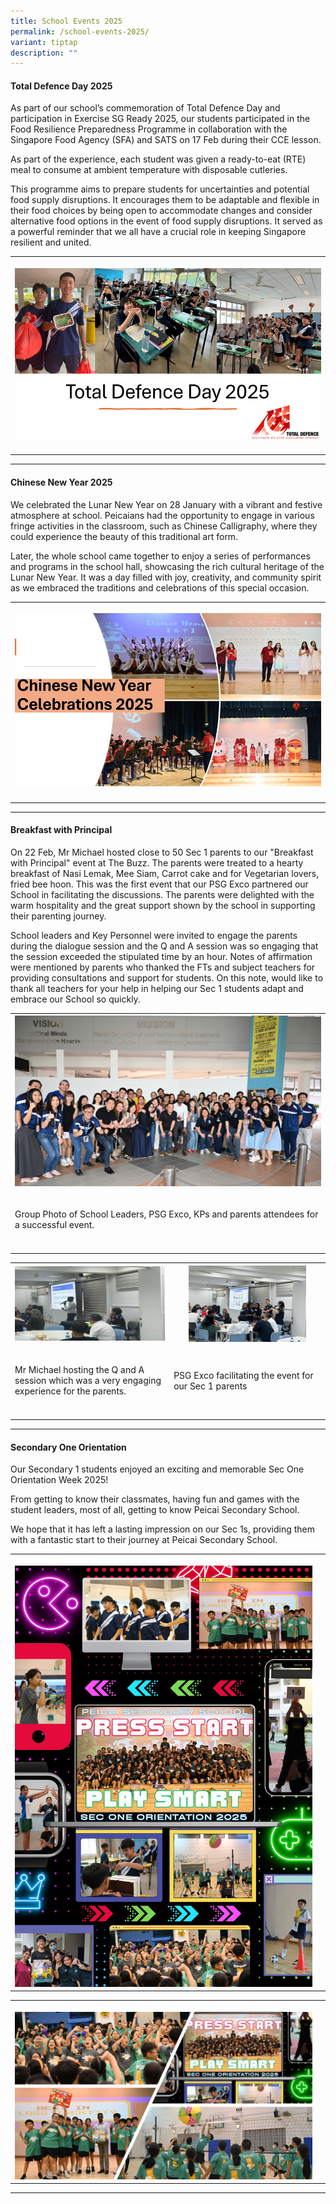 ```yaml
---
title: School Events 2025
permalink: /school-events-2025/
variant: tiptap
description: ""
---
```

<h4><strong>Total Defence Day 2025</strong></h4>
<p>As part of our school’s commemoration of Total Defence Day and participation
in Exercise SG Ready 2025, our students participated in the Food Resilience
Preparedness Programme in collaboration with the Singapore Food Agency
(SFA) and SATS on 17 Feb during their CCE lesson.</p>
<p>As part of the experience, each student was given a ready-to-eat (RTE)
meal to consume at ambient temperature with disposable cutleries.</p>
<p>This programme aims to prepare students for uncertainties and potential
food supply disruptions. It encourages them to be adaptable and flexible
in their food choices by being open to accommodate changes and consider
alternative food options in the event of food supply disruptions. It served
as a powerful reminder that we all have a crucial role in keeping Singapore
resilient and united.</p>
<table style="minWidth: 25px">
<colgroup>
<col>
</colgroup>
<tbody>
<tr>
<th rowspan="1" colspan="1">
<p></p>
<div class="isomer-image-wrapper">
<img style="width: 100%" height="auto" width="100%" alt="Total Defence Day 2025" src="/images/Aboutus/TTD_25v1.png">
</div>
</th>
</tr>
<tr>
<td rowspan="1" colspan="1">
<p></p>
</td>
</tr>
</tbody>
</table>
<hr>
<h4><strong>Chinese New Year 2025</strong></h4>
<p>We celebrated the Lunar New Year on 28 January with a vibrant and festive
atmosphere at school. Peicaians had the opportunity to engage in various
fringe activities in the classroom, such as Chinese Calligraphy, where
they could experience the beauty of this traditional art form.</p>
<p>Later, the whole school came together to enjoy a series of performances
and programs in the school hall, showcasing the rich cultural heritage
of the Lunar New Year. It was a day filled with joy, creativity, and community
spirit as we embraced the traditions and celebrations of this special occasion.</p>
<table style="minWidth: 25px">
<colgroup>
<col>
</colgroup>
<tbody>
<tr>
<th rowspan="1" colspan="1">
<p></p>
<div class="isomer-image-wrapper">
<img style="width: 100%" height="auto" width="100%" alt="Chinese New Year 2025" src="/images/Aboutus/CNY_25v1.jpg">
</div>
</th>
</tr>
<tr>
<td rowspan="1" colspan="1">
<p></p>
</td>
</tr>
</tbody>
</table>
<hr>
<h4><strong>Breakfast with Principal</strong></h4>
<p>On 22 Feb, Mr Michael hosted close to 50 Sec 1 parents to our "Breakfast
with Principal" event at The Buzz. The parents were treated to a hearty
breakfast of Nasi Lemak, Mee Siam, Carrot cake and for Vegetarian lovers,
fried bee hoon. This was the first event that our PSG Exco partnered our
School in facilitating the discussions. The parents were delighted with
the warm hospitality and the great support shown by the school in supporting
their parenting journey.</p>
<p>School leaders and Key Personnel were invited to engage the parents during
the dialogue session and the Q and A session was so engaging that the session
exceeded the stipulated time by an hour. Notes of affirmation were mentioned
by parents who thanked the FTs and subject teachers for providing consultations
and support for students. On this note, would like to thank all teachers
for your help in helping our Sec 1 students adapt and embrace our School
so quickly.</p>
<table style="minWidth: 25px">
<colgroup>
<col>
</colgroup>
<tbody>
<tr>
<th rowspan="1" colspan="1">
<div class="isomer-image-wrapper">
<img style="width: 100%" height="auto" width="100%" alt="Breakfast with Principal" src="/images/Announcement/Breakfast_with_Principal.jpg">
</div>
<p></p>
</th>
</tr>
<tr>
<td rowspan="1" colspan="1">
<p>Group Photo of School Leaders, PSG Exco, KPs and parents attendees for
a successful event.</p>
</td>
</tr>
<tr>
<td rowspan="1" colspan="1">
<p></p>
</td>
</tr>
</tbody>
</table>
<table style="minWidth: 50px">
<colgroup>
<col>
<col>
</colgroup>
<tbody>
<tr>
<th rowspan="1" colspan="1">
<div class="isomer-image-wrapper">
<img style="width: 100%" height="auto" width="100%" alt="Breakfast with Principal 2" src="/images/Announcement/Breakfast_with_P_2_.jpg">
</div>
<p></p>
</th>
<th rowspan="1" colspan="1">
<div class="isomer-image-wrapper">
<img style="width: 80%;" height="auto" width="100%" alt="Breakfast with Principal 3" src="/images/Announcement/Breakfast_with_P_3_.jpg">
</div>
<p></p>
</th>
</tr>
<tr>
<td rowspan="1" colspan="1">
<p>Mr Michael hosting the Q and A session which was a very engaging experience
for the parents.</p>
</td>
<td rowspan="1" colspan="1">
<p>PSG Exco facilitating the event for our Sec 1 parents</p>
</td>
</tr>
<tr>
<td rowspan="1" colspan="1">
<p></p>
</td>
<td rowspan="1" colspan="1">
<p></p>
</td>
</tr>
</tbody>
</table>
<hr>
<h4><strong>Secondary One Orientation</strong></h4>
<p>Our Secondary 1 students enjoyed an exciting and memorable Sec One Orientation
Week 2025!</p>
<p>From getting to know their classmates, having fun and games with the student
leaders, most of all, getting to know Peicai Secondary School.</p>
<p>We hope that it has left a lasting impression on our Sec 1s, providing
them with a fantastic start to their journey at Peicai Secondary School.</p>
<table style="minWidth: 50px">
<colgroup>
<col>
<col>
</colgroup>
<tbody>
<tr>
<th rowspan="1" colspan="1">
<p></p>
<div class="isomer-image-wrapper">
<img style="width: 100%" height="auto" width="100%" alt="Press start" src="/images/Aboutus/Press_Start.jpg">
</div>
</th>
<th rowspan="1" colspan="1">
<p></p>
</th>
</tr>
</tbody>
</table>
<table style="minWidth: 50px">
<colgroup>
<col>
<col>
</colgroup>
<tbody>
<tr>
<th rowspan="1" colspan="1">
<p></p>
<div class="isomer-image-wrapper">
<img style="width: 100%" height="auto" width="100%" alt="sooc2025" src="/images/Aboutus/SOOC_2025.jpg">
</div>
</th>
<th rowspan="1" colspan="1">
<p></p>
</th>
</tr>
</tbody>
</table>
<hr>
<p></p>
<p></p>